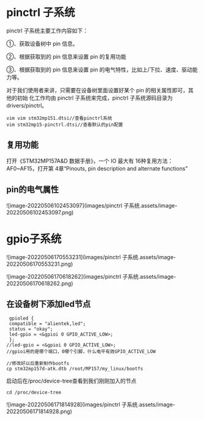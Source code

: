# pinctrl 子系统

pinctrl 子系统主要工作内容如下：

 ①、获取设备树中 pin 信息。

 ②、根据获取到的 pin 信息来设置 pin 的复用功能 

③、根据获取到的 pin 信息来设置 pin 的电气特性，比如上/下拉、速度、驱动能力等。 

对于我们使用者来讲，只需要在设备树里面设置好某个 pin 的相关属性即可，其他的初始 化工作均由 pinctrl 子系统来完成，pinctrl 子系统源码目录为 drivers/pinctrl。

```
vim vim stm32mp151.dtsi//查看pinctrl系统
vim stm32mp15-pinctrl.dtsi//查看默认的pin配置
```

## 复用功能

打开《STM32MP157A&D 数据手册》，一个 IO 最大有 16种复用方法：AF0~AF15，打开第 4章“Pinouts, pin description and alternate functions”

## pin的电气属性

![image-20220506102453097](images/pinctrl 子系统.assets/image-20220506102453097.png)

# gpio子系统

![image-20220506170553231](images/pinctrl 子系统.assets/image-20220506170553231.png)

![image-20220506170618262](images/pinctrl 子系统.assets/image-20220506170618262.png)

## 在设备树下添加led节点

```
 gpioled {
 compatible = "alientek,led";
 status = "okay";
 led-gpio = <&gpioi 0 GPIO_ACTIVE_LOW>;
 };
//led-gpio = <&gpioi 0 GPIO_ACTIVE_LOW>;
//gpioi用的是哪个端口，0哪个引脚，什么电平有效GPIO_ACTIVE_LOW
```

```
//修改好以后重新制作bootfs
cp stm32mp157d-atk.dtb /root/MP157/my_linux/bootfs
```

启动后在/proc/device-tree查看到我们刚刚加入的节点

```
cd /proc/device-tree
```

![image-20220506171814928](images/pinctrl 子系统.assets/image-20220506171814928.png)